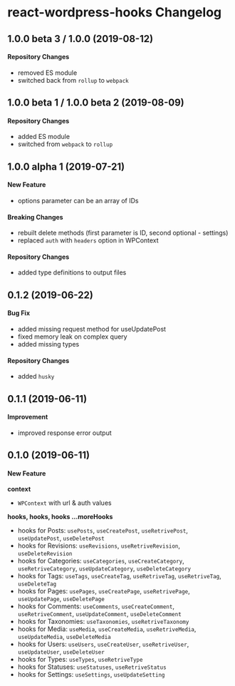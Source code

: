 # react-wordpress-hooks Changelog

## 1.0.0 beta 3 / 1.0.0 (2019-08-12)
#### Repository Changes
- removed ES module
- switched back from `rollup` to `webpack`

## 1.0.0 beta 1 / 1.0.0 beta 2 (2019-08-09)
#### Repository Changes
- added ES module
- switched from `webpack` to `rollup`

## 1.0.0 alpha 1 (2019-07-21)
#### New Feature
- options parameter can be an array of IDs

#### Breaking Changes
- rebuilt delete methods (first parameter is ID, second optional - settings)
- replaced `auth` with `headers` option in WPContext

#### Repository Changes
- added type definitions to output files

## 0.1.2 (2019-06-22)
#### Bug Fix
- added missing request method for useUpdatePost
- fixed memory leak on complex query
- added missing types

#### Repository Changes
- added `husky`

## 0.1.1 (2019-06-11)
#### Improvement
- improved response error output

## 0.1.0 (2019-06-11)
#### New Feature
**context**
- `WPContext` with url & auth values

**hooks, hooks, hooks ...moreHooks**
- hooks for Posts: `usePosts`, `useCreatePost`, `useRetrivePost`, `useUpdatePost`, `useDeletePost`
- hooks for Revisions: `useRevisions`, `useRetriveRevision`, `useDeleteRevision`
- hooks for Categories: `useCategories`, `useCreateCategory`, `useRetriveCategory`, `useUpdateCategory`, `useDeleteCategory`
- hooks for Tags: `useTags`, `useCreateTag`, `useRetriveTag`, `useRetriveTag`, `useDeleteTag`
- hooks for Pages: `usePages`, `useCreatePage`, `useRetrivePage`, `useUpdatePage`, `useDeletePage`
- hooks for Comments: `useComments`, `useCreateComment`, `useRetriveComment`, `useUpdateComment`, `useDeleteComment`
- hooks for Taxonomies: `useTaxonomies`, `useRetriveTaxonomy`
- hooks for Media: `useMedia`, `useCreateMedia`, `useRetriveMedia`, `useUpdateMedia`, `useDeleteMedia`
- hooks for Users: `useUsers`, `useCreateUser`, `useRetriveUser`, `useUpdateUser`, `useDeleteUser`
- hooks for Types: `useTypes`, `useRetriveType`
- hooks for Statuses: `useStatuses`, `useRetriveStatus`
- hooks for Settings: `useSettings`, `useUpdateSetting`
